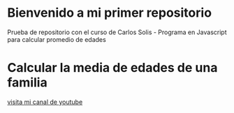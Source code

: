 # Bienvenido a mi primer repositorio

Prueba de repositorio con el curso de Carlos Solis - Programa en Javascript para calcular promedio de edades

   <h1>Calcular la media de edades de una familia</h1>
    <script>

        function imprimir(frase){
            document.write(frase);
            saltoDeLinea();
        }

        var edadPadre = parseInt(prompt("ingrese la edad del Padre"));
        var edadMadre = parseInt(prompt("Ingrese la edad de la madre"));
        var edadHijo = parseInt(prompt("Ingrese edad del Hijo"));
        var edadHija = parseInt(prompt("Ingrese la edad de la hija"));
        var edadPromedio = Math.round((edadPadre + edadMadre + edadHijo + edadHija)/3);

        imprimir("La edad promedio de la familia es: "+edadPromedio);
   </script>

[visita mi canal de youtube](https://www.youtube.com/channel/UCMq7njaMeS5x-ML54KX8n0Q)
